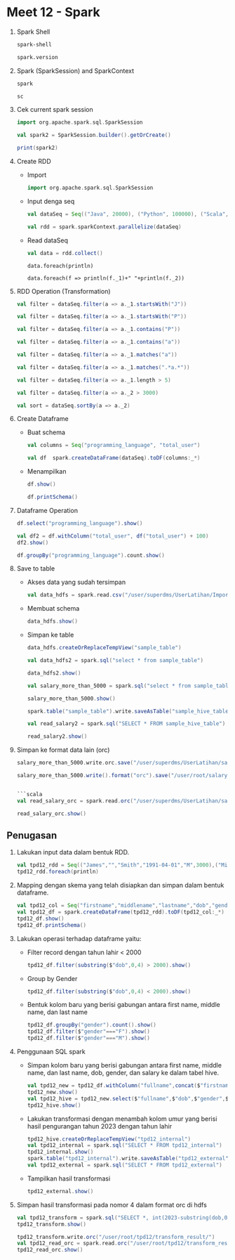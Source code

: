 # Meet 12 - Spark

1. Spark Shell

   ```bash
   spark-shell
   ```

   ```bash
   spark.version
   ```

2. Spark (SparkSession) and SparkContext

   ```scala
   spark
   ```

   ```scala
   sc
   ```

3. Cek current spark session

   ```scala
   import org.apache.spark.sql.SparkSession
   ```

   ```scala
   val spark2 = SparkSession.builder().getOrCreate()
   ```

   ```scala
   print(spark2)
   ```

4. Create RDD

   - Import

     ```scala
     import org.apache.spark.sql.SparkSession
     ```

   - Input denga seq

     ```scala
     val dataSeq = Seq(("Java", 20000), ("Python", 100000), ("Scala", 3000))
     ```

     ```scala
     val rdd = spark.sparkContext.parallelize(dataSeq)
     ```

   - Read dataSeq

     ```scala
     val data = rdd.collect()
     ```

     ```
     data.foreach(println)
     ```

     ```
     data.foreach(f => println(f._1)+" "+println(f._2))
     ```

5. RDD Operation (Transformation)

   ```scala
   val filter = dataSeq.filter(a => a._1.startsWith("J"))
   ```

   ```scala
   val filter = dataSeq.filter(a => a._1.startsWith("P"))
   ```

   ```scala
   val filter = dataSeq.filter(a => a._1.contains("P"))
   ```

   ```scala
   val filter = dataSeq.filter(a => a._1.contains("a"))
   ```

   ```scala
   val filter = dataSeq.filter(a => a._1.matches("a"))
   ```

   ```scala
   val filter = dataSeq.filter(a => a._1.matches(".*a.*"))
   ```

   ```scala
   val filter = dataSeq.filter(a => a._1.length > 5)
   ```

   ```scala
   val filter = dataSeq.filter(a => a._2 > 3000)
   ```

   ```scala
   val sort = dataSeq.sortBy(a => a._2)
   ```

6. Create Dataframe

   - Buat schema

     ```scala
     val columns = Seq("programming_language", "total_user")
     ```

     ```scala
     val df  spark.createDataFrame(dataSeq).toDF(columns:_*)
     ```

   - Menampilkan

     ```scala
     df.show()
     ```

     ```scala
     df.printSchema()
     ```

7. Dataframe Operation

   ```scala
   df.select("programming_language").show()
   ```

   ```scala
   val df2 = df.withColumn("total_user", df("total_user") + 100)
   df2.show()
   ```

   ```scala
   df.groupBy("programming_language").count.show()
   ```

8. Save to table

   - Akses data yang sudah tersimpan

     ```scala
     val data_hdfs = spark.read.csv("/user/superdms/UserLatihan/Import2/")
     ```

   - Membuat schema

     ```scala
     data_hdfs.show()
     ```

   - Simpan ke table

     ```scala
     data_hdfs.createOrReplaceTempView("sample_table")
     ```

     ```scala
     val data_hdfs2 = spark.sql("select * from sample_table")
     ```

     ```scala
     data_hdfs2.show()
     ```

     ```scala
     val salary_more_than_5000 = spark.sql("select * from sample_table where salary > 5000")
     ```

     ```scala
     salary_more_than_5000.show()
     ```

     ```scala
     spark.table("sample_table").write.saveAsTable("sample_hive_table")
     ```

     ```scala
     val read_salary2 = spark.sql("SELECT * FROM sample_hive_table")
     ```

     ```scala
     read_salary2.show()
     ```

9. Simpan ke format data lain (orc)

   ```scala
   salary_more_than_5000.write.orc.save("/user/superdms/UserLatihan/salary_more_than_5000/")
   ```

   ```scala
   salary_more_than_5000.write().format("orc").save("/user/root/salary_more_than_5000/")
   ```

   ````scala

   ```scala
   val read_salary_orc = spark.read.orc("/user/superdms/UserLatihan/salary_more_than_5000/")
   ````

   ```scala
   read_salary_orc.show()
   ```

## Penugasan

1. Lakukan input data dalam bentuk RDD.

   ```scala
   val tpd12_rdd = Seq(("James","","Smith","1991-04-01","M",3000),("Michael","Rose","","2000-05-19","M",4000),("Robert","","Williams","1978-09-05","M",4000),("Maria","Anne","Jones","1967-12-01","F",4000),("Jen","Mary","Brown","1980-02-17","F",10000))
   tpd12_rdd.foreach(println)
   ```

2. Mapping dengan skema yang telah disiapkan dan simpan dalam bentuk dataframe.

   ```scala
   val tpd12_col = Seq("firstname","middlename","lastname","dob","gender","salary")
   val tpd12_df = spark.createDataFrame(tpd12_rdd).toDF(tpd12_col:_*)
   tpd12_df.show()
   tpd12_df.printSchema()
   ```

3. Lakukan operasi terhadap dataframe yaitu:

   - Filter record dengan tahun lahir < 2000

     ```scala
     tpd12_df.filter(substring($"dob",0,4) > 2000).show()
     ```

   - Group by Gender

     ```scala
     tpd12_df.filter(substring($"dob",0,4) < 2000).show()
     ```

   - Bentuk kolom baru yang berisi gabungan antara first name, middle name, dan last name

     ```scala
     tpd12_df.groupBy("gender").count().show()
     tpd12_df.filter($"gender"==="F").show()
     tpd12_df.filter($"gender"==="M").show()
     ```

4. Penggunaan SQL spark

   - Simpan kolom baru yang berisi gabungan antara first name, middle name, dan last name, dob, gender, dan salary ke dalam tabel hive.

     ```scala
     val tpd12_new = tpd12_df.withColumn("fullname",concat($"firstname",lit(" "),$"middlename",lit(" "),$"lastname"))
     tpd12_new.show()
     val tpd12_hive = tpd12_new.select($"fullname",$"dob",$"gender",$"salary")
     tpd12_hive.show()
     ```

   - Lakukan transformasi dengan menambah kolom umur yang berisi hasil pengurangan tahun 2023 dengan tahun lahir

     ```scala
     tpd12_hive.createOrReplaceTempView("tpd12_internal")
     val tpd12_internal = spark.sql("SELECT * FROM tpd12_internal")
     tpd12_internal.show()
     spark.table("tpd12_internal").write.saveAsTable("tpd12_external")
     val tpd12_external = spark.sql("SELECT * FROM tpd12_external")
     ```

   - Tampilkan hasil transformasi

     ```scala
     tpd12_external.show()
     ```

5. Simpan hasil transformasi pada nomor 4 dalam format orc di hdfs

   ```scala
   val tpd12_transform = spark.sql("SELECT *, int(2023-substring(dob,0,4)) as age FROM tpd12_external")
   tpd12_transform.show()
   ```

   ```scala
   tpd12_transform.write.orc("/user/root/tpd12/transform_result/")
   val tpd12_read_orc = spark.read.orc("/user/root/tpd12/transform_result/")
   tpd12_read_orc.show()
   ```
